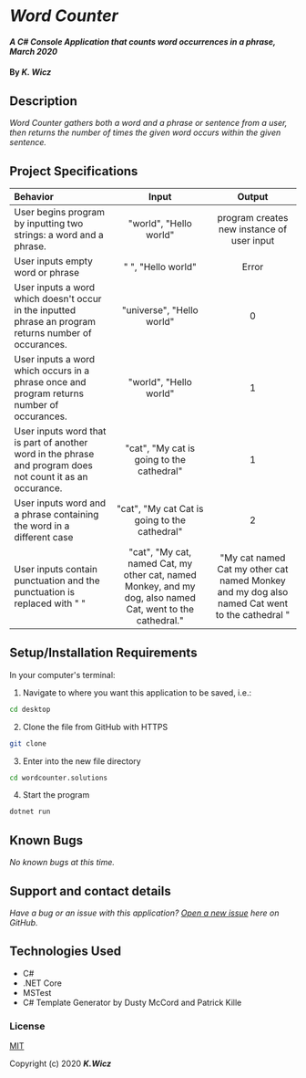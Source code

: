 # _Word Counter_

#### _A C# Console Application that counts word occurrences in a phrase, March 2020_

#### By _**K. Wicz**_


## Description

_Word Counter gathers both a word and a phrase or sentence from a user, then returns the number of times the given word occurs within the given sentence._


## Project Specifications

| Behavior | Input | Output |
|:---|:---:|:---:|
|User begins program by inputting two strings: a word and a phrase.| "world", "Hello world"| program creates new instance of user input|
|User inputs empty word or phrase| " ", "Hello world"| Error|
|User inputs a word which doesn't occur in the inputted phrase an program returns number of occurances.|"universe", "Hello world"| 0 |
|User inputs a word which occurs in a phrase once and program returns number of occurances. | "world", "Hello world" | 1 |
|User inputs word that is part of another word in the phrase and program does not count it as an occurance. | "cat", "My cat is going to the cathedral"| 1 |
|User inputs word and a phrase containing the word in a different case| "cat", "My cat Cat is going to the cathedral"| 2 |
|User inputs contain punctuation and the punctuation is replaced with " " |"cat", "My cat, named Cat, my other cat, named Monkey, and my dog, also named Cat, went to the cathedral."| "My cat  named Cat  my other cat  named Monkey  and my dog  also named Cat  went to the cathedral " |


## Setup/Installation Requirements

In your computer's terminal:

1. Navigate to where you want this application to be saved, i.e.:
```sh
cd desktop
```
2. Clone the file from GitHub with HTTPS
```sh
git clone 
```
3.  Enter into the new file directory
```sh
cd wordcounter.solutions
```
4.  Start the program
```sh
dotnet run
```

## Known Bugs

_No known bugs at this time._

## Support and contact details

_Have a bug or an issue with this application? [Open a new issue](https://github.com/kwicz/wordcounter.solutions/issues) here on GitHub._

## Technologies Used

* C#
* .NET Core
* MSTest
* C# Template Generator by Dusty McCord and Patrick Kille

### License

[MIT](https://choosealicense.com/licenses/mit/)

Copyright (c) 2020 **_K.Wicz_**